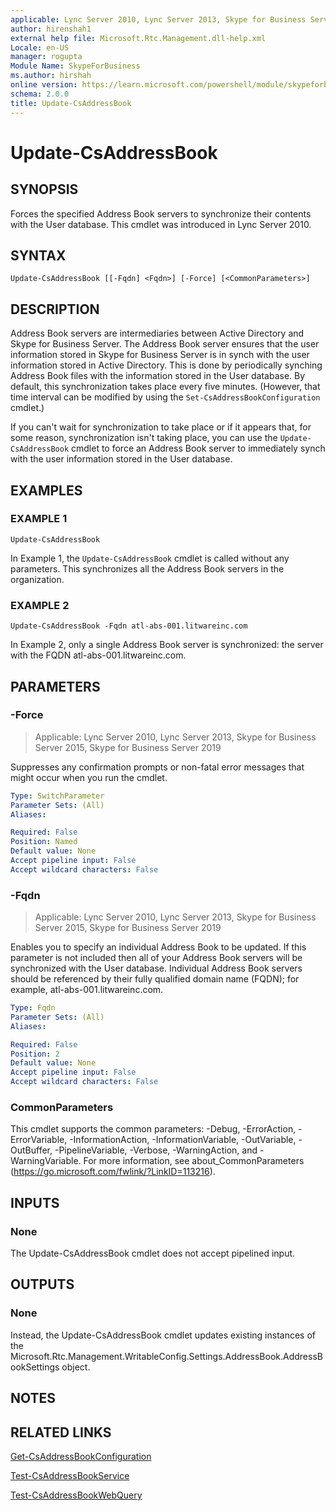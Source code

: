 ```yaml
---
applicable: Lync Server 2010, Lync Server 2013, Skype for Business Server 2015, Skype for Business Server 2019
author: hirenshah1
external help file: Microsoft.Rtc.Management.dll-help.xml
Locale: en-US
manager: rogupta
Module Name: SkypeForBusiness
ms.author: hirshah
online version: https://learn.microsoft.com/powershell/module/skypeforbusiness/update-csaddressbook
schema: 2.0.0
title: Update-CsAddressBook
---
```


# Update-CsAddressBook

## SYNOPSIS
Forces the specified Address Book servers to synchronize their contents with the User database.
This cmdlet was introduced in Lync Server 2010.


## SYNTAX

```
Update-CsAddressBook [[-Fqdn] <Fqdn>] [-Force] [<CommonParameters>]
```

## DESCRIPTION
Address Book servers are intermediaries between Active Directory and Skype for Business Server.
The Address Book server ensures that the user information stored in Skype for Business Server is in synch with the user information stored in Active Directory.
This is done by periodically synching Address Book files with the information stored in the User database.
By default, this synchronization takes place every five minutes.
(However, that time interval can be modified by using the `Set-CsAddressBookConfiguration` cmdlet.)

If you can't wait for synchronization to take place or if it appears that, for some reason, synchronization isn't taking place, you can use the `Update-CsAddressBook` cmdlet to force an Address Book server to immediately synch with the user information stored in the User database.



## EXAMPLES

### EXAMPLE 1
```
Update-CsAddressBook
```

In Example 1, the `Update-CsAddressBook` cmdlet is called without any parameters.
This synchronizes all the Address Book servers in the organization.


### EXAMPLE 2
```
Update-CsAddressBook -Fqdn atl-abs-001.litwareinc.com
```

In Example 2, only a single Address Book server is synchronized: the server with the FQDN atl-abs-001.litwareinc.com.


## PARAMETERS

### -Force

> Applicable: Lync Server 2010, Lync Server 2013, Skype for Business Server 2015, Skype for Business Server 2019

Suppresses any confirmation prompts or non-fatal error messages that might occur when you run the cmdlet.



```yaml
Type: SwitchParameter
Parameter Sets: (All)
Aliases:

Required: False
Position: Named
Default value: None
Accept pipeline input: False
Accept wildcard characters: False
```

### -Fqdn

> Applicable: Lync Server 2010, Lync Server 2013, Skype for Business Server 2015, Skype for Business Server 2019

Enables you to specify an individual Address Book to be updated.
If this parameter is not included then all of your Address Book servers will be synchronized with the User database.
Individual Address Book servers should be referenced by their fully qualified domain name (FQDN); for example, atl-abs-001.litwareinc.com.

```yaml
Type: Fqdn
Parameter Sets: (All)
Aliases:

Required: False
Position: 2
Default value: None
Accept pipeline input: False
Accept wildcard characters: False
```

### CommonParameters
This cmdlet supports the common parameters: -Debug, -ErrorAction, -ErrorVariable, -InformationAction, -InformationVariable, -OutVariable, -OutBuffer, -PipelineVariable, -Verbose, -WarningAction, and -WarningVariable. For more information, see about_CommonParameters (https://go.microsoft.com/fwlink/?LinkID=113216).

## INPUTS

### None
The Update-CsAddressBook cmdlet does not accept pipelined input.

## OUTPUTS

### None
Instead, the Update-CsAddressBook cmdlet updates existing instances of the Microsoft.Rtc.Management.WritableConfig.Settings.AddressBook.AddressBookSettings object.

## NOTES

## RELATED LINKS

[Get-CsAddressBookConfiguration](Get-CsAddressBookConfiguration.md)

[Test-CsAddressBookService](Test-CsAddressBookService.md)

[Test-CsAddressBookWebQuery](Test-CsAddressBookWebQuery.md)
